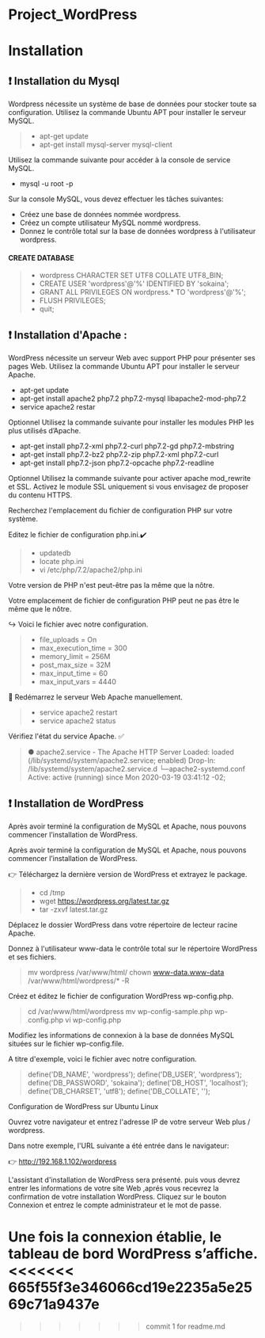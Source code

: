 # Project_WordPress

# Installation


## :exclamation: Installation du Mysql 
<p>Wordpress  nécessite un système de base de données pour stocker toute sa configuration.
Utilisez la commande Ubuntu APT pour installer le serveur MySQL.</p>

> * apt-get update
> * apt-get install mysql-server mysql-client

<p>Utilisez la commande suivante pour accéder à la console de service MySQL.</p>

 * mysql -u root -p

<p>Sur la console MySQL, vous devez effectuer les tâches suivantes:</p>

*  Créez une base de données nommée wordpress.
*  Créez un compte utilisateur MySQL nommé wordpress.
*  Donnez le contrôle total sur la base de données wordpress à l'utilisateur wordpress.

#### CREATE DATABASE 
> * wordpress CHARACTER SET UTF8 COLLATE UTF8_BIN;
> * CREATE USER 'wordpress'@'%' IDENTIFIED BY 'sokaina';
> * GRANT ALL PRIVILEGES ON wordpress.* TO 'wordpress'@'%';
> * FLUSH PRIVILEGES;
> * quit;

## :exclamation: Installation d'Apache :
<p>
 WordPress nécessite un serveur Web avec support PHP pour présenter ses pages Web.
Utilisez la commande Ubuntu APT pour installer le serveur Apache.
</p>
<ul>
 <li> apt-get update </li>
 <li> apt-get install apache2 php7.2 php7.2-mysql libapache2-mod-php7.2 </li>
 <li> service apache2 restar </li>
 </ul>
<p>
Optionnel Utilisez la commande suivante pour installer les modules PHP les plus utilisés d’Apache.
</p>
 <ul>
 <li> apt-get install php7.2-xml php7.2-curl php7.2-gd php7.2-mbstring </li>
<li> apt-get install php7.2-bz2 php7.2-zip php7.2-xml php7.2-curl </li>
<li> apt-get install php7.2-json php7.2-opcache php7.2-readline </li>
</ul>
<p>
Optionnel Utilisez la commande suivante pour activer apache mod_rewrite et SSL.
Activez le module SSL uniquement si vous envisagez de proposer du contenu HTTPS.
</p>

<p>
Recherchez l'emplacement du fichier de configuration PHP sur votre système.
</p>

Editez le fichier de configuration php.ini.:heavy_check_mark:

>  * updatedb
>  * locate php.ini
>  * vi /etc/php/7.2/apache2/php.ini

<p>Votre version de PHP n'est peut-être pas la même que la nôtre.</p>
<p>
Votre emplacement de fichier de configuration PHP peut ne pas être le même que le nôtre.</p>

 :arrow_right_hook: Voici le fichier avec notre configuration.

> * file_uploads = On
> * max_execution_time = 300
> * memory_limit = 256M
> * post_max_size = 32M
> * max_input_time = 60
> * max_input_vars = 4440

:arrows_counterclockwise:  Redémarrez le serveur Web Apache manuellement.

> *  service apache2 restart
> *  service apache2 status

Vérifiez l'état du service Apache. :white_check_mark:

> ● apache2.service - The Apache HTTP Server
> Loaded: loaded (/lib/systemd/system/apache2.service; enabled)
> Drop-In: /lib/systemd/system/apache2.service.d
> └─apache2-systemd.conf
> Active: active (running) since Mon 2020-03-19 03:41:12 -02;

## :exclamation: Installation de WordPress
<p>Après avoir terminé la configuration de MySQL et Apache, nous pouvons commencer l’installation de WordPress.</p>
<p>Après avoir terminé la configuration de MySQL et Apache, nous pouvons commencer l’installation de WordPress.</p>
 
 :point_right: Téléchargez la dernière version de WordPress et extrayez le package. 

> *  cd /tmp
> *  wget https://wordpress.org/latest.tar.gz
> *  tar -zxvf latest.tar.gz
<p>
Déplacez le dossier WordPress dans votre répertoire de lecteur racine Apache.
</p>
<p>
Donnez à l'utilisateur www-data le contrôle total sur le répertoire WordPress et ses fichiers.

>  mv wordpress /var/www/html/
> chown www-data.www-data /var/www/html/wordpress/* -R
</p>
<p>
Créez et éditez le fichier de configuration WordPress wp-config.php.
<p>

>  cd /var/www/html/wordpress
>  mv wp-config-sample.php wp-config.php
>  vi wp-config.php

<p>Modifiez les informations de connexion à la base de données MySQL situées sur le fichier wp-config.file.</p>

<p>A titre d'exemple, voici le fichier avec notre configuration.</p>

> define('DB_NAME', 'wordpress');
> define('DB_USER', 'wordpress');
> define('DB_PASSWORD', 'sokaina');
> define('DB_HOST', 'localhost');
> define('DB_CHARSET', 'utf8');
> define('DB_COLLATE', '');

Configuration de WordPress sur Ubuntu Linux

Ouvrez votre navigateur et entrez l'adresse IP de votre serveur Web plus / wordpress.

Dans notre exemple, l'URL suivante a été entrée dans le navigateur:

 :point_right:   http://192.168.1.102/wordpress

L'assistant d'installation de WordPress sera présenté.
puis vous devrez entrer les informations de votre site Web ,aprés vous recevrez la confirmation de votre installation WordPress.
Cliquez sur le bouton Connexion et entrez le compte administrateur et le mot de passe.

Une fois la connexion établie, le tableau de bord WordPress s’affiche.
<<<<<<< 665f55f3e346066cd19e2235a5e2569c71a9437e
=======

>>>>>>> commit 1 for readme.md
